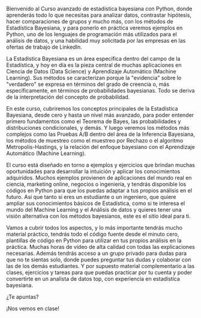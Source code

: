 Bienvenido al Curso avanzado de estadística bayesiana con Python, donde aprenderás todo lo que necesitas para analizar datos, contrastar hipótesis, hacer comparaciones de grupos y mucho más, con los métodos de Estadística Bayesiana, y para ponerlo en práctica veremos ejemplos en Python, uno de los lenguajes de programación más utilizados para el análisis de datos, y una habilidad muy solicitada por las empresas en las ofertas de trabajo de LinkedIn. 

La Estadística Bayesiana es un área específica dentro del campo de la Estadística, y hoy en día es la pieza central de muchas aplicaciones en Ciencia de Datos (Data Science) y Aprendizaje Automático (Machine Learning). Sus métodos se caracterizan porque la "evidencia" sobre lo "verdadero" se expresa en términos del grado de creencia o, más específicamente, en términos de probabilidades bayesianas. Todo se deriva de la interpretación del concepto de probabilidad.

En este curso, cubriremos los conceptos principales de la Estadística Bayesiana, desde cero y hasta un nivel más avanzado, para poder entender primero fundamentos como el Teorema de Bayes, las probabilidades y distribuciones condicionales, y demás. Y luego veremos los métodos más complejos como las Pruebas A/B dentro del área de la Inferencia Bayesiana, los métodos de muestreo como el muestreo por Rechazo o el algoritmo Metropolis-Hastings, y la relación del enfoque bayesiano con el Aprendizaje Automático (Machine Learning).

El curso está diseñado en torno a ejemplos y ejercicios que brindan muchas oportunidades para desarrollar la intuición y aplicar los conocimientos adquiridos. Muchos ejemplos provienen de aplicaciones del mundo real en ciencia, marketing online, negocios o ingeniería, y tendrás disponible los códigos en Python para que los puedas adaptar a tus propios análisis en el futuro. Así que tanto si eres un estudiante o un ingeniero, que quiere ampliar sus conocimientos básicos de Estadística, como si te interesa el mundo del Machine Learning y el Análisis de datos y quieres tener una visión alternativa con los métodos bayesianos, este es el sitio ideal para ti. 

Vamos a cubrir todos los aspectos, y lo más importante tendrás mucho material práctico, tendrás todo el código fuente desde el minuto cero, plantillas de código en Python para utilizar en tus propios análisis en la práctica. Muchas horas de vídeo de alta calidad con todas las explicaciones necesarias. Además tendrás acceso a un grupo privado para dudas para que no te sientas solo, donde puedes preguntar tus dudas y colaborar con las de los demás estudiantes. Y por supuesto material complementario a las clases, ejercicios y tareas para que puedas practicar por tu cuenta y poder convertirte en un analista de datos top, con experiencia en estadística bayesiana.

¿Te apuntas?

¡Nos vemos en clase!
